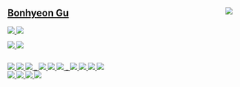 
<div align="">

<a href="https://solved.ac/whkakrkr"><img align="right" src="https://github-readme-stats.vercel.app/api/top-langs/?layout=compact&langs_count=4&exclude_repo=BREAK_nvr2,BREAK_OS-NVR,&hide=html,css,scss,ejs&username=BonhyeonGu"/>
    
 ## Bonhyeon Gu
  
  <a href="https://bonhyeon.9bon.org/"><img src="https://img.shields.io/badge/-Whoami-61DAFB?style=for-the-badge&logo=react&logoColor=000000"/> <a href="https://docs.9bon.org"><img src="https://img.shields.io/badge/-Dev_Blog-4285F4?style=for-the-badge&logo=hugo&logoColor=FFFFFF"/>

  <a href="bonhyeon.gu@9bon.org"><img src="https://img.shields.io/badge/-bonhyeon.gu@9bon.org-EA4335?style=for-the-badge&logo=gmail&logoColor=FFFFFF"/> <a href="https://cloud.9bon.org"><img src="https://img.shields.io/badge/-Storage-0082C9?style=for-the-badge&logo=nextcloud&logoColor=FFFFFF"/> 
  
## 
  
  <img src="https://img.shields.io/badge/-debian-A81D33?style=flat-square&logo=debian"/>  <img src="https://img.shields.io/badge/-ubuntu-E95420?style=flat-square&logo=ubuntu&logoColor=FFFFFF"/> <img src="https://img.shields.io/badge/-Kubernetes-326CE5?style=flat-square&logo=Kubernetes&logoColor=FFFFFF"/> _ <img src="https://img.shields.io/badge/-Nginx-009639?style=flat-square&logo=nginx"/> <img src="https://img.shields.io/badge/-Apache-D22128?style=flat-square&logo=apache"/> <img src="https://img.shields.io/badge/-Flask-000000?style=flat-square&logo=flask&logoColor=FFFFFF"/> _ <img src="https://img.shields.io/badge/-MariaDB-003545?style=flat-square&logo=mariadb&logoColor=FFFFFF"/> <img src="https://img.shields.io/badge/-MSSQL-CC2927?style=flat-square&logo=MicrosoftSQLServer&logoColor=FFFFFF"/> <img src="https://img.shields.io/badge/-MongoDB-67C36A?style=flat-square&logo=MongoDB&logoColor=FFFFFF)"/> <img src="https://img.shields.io/badge/-Neo4j-7CB0EB?style=flat-square&logo=neo4j&logoColor=FFFFFF)"/> 
   <br/><img src="https://img.shields.io/badge/-C%2B%2B-00599C?style=flat-square&logo=c%2B%2B&logoColor=FFFFFF"/> <img src="https://img.shields.io/badge/-Python-3776AB?style=flat-square&logo=python&logoColor=FFFFFF"/> <img src="https://img.shields.io/badge/-Javascript-F7DF1E?style=flat-square&logo=javascript&logoColor=000000"/> <img src="https://img.shields.io/badge/-Go-00ADD8?style=flat-square&logo=go&logoColor=FFFFFF"/>
</div>

